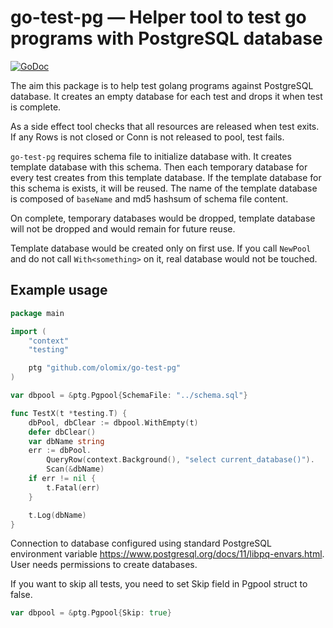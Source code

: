 # go-test-pg — Helper tool to test go programs with PostgreSQL database

[![GoDoc](https://godoc.org/github.com/olomix/go-test-pg?status.svg)](https://godoc.org/github.com/olomix/go-test-pg)

The aim this package is to help test golang programs against PostgreSQL
database. It creates an empty database for each test and drops it when test
is complete.

As a side effect tool checks that all resources are released when test exits.
If any Rows is not closed or Conn is not released to pool, test fails.

`go-test-pg` requires schema file to initialize database with. It creates
template database with this schema. Then each temporary database for every test
creates from this template database. If the template database for this
schema is exists, it will be reused. The name of the template database 
is composed of `baseName` and md5 hashsum of schema file content. 

On complete, temporary databases would be dropped, template database will not
be dropped and would remain for future reuse.

Template database would be created only on first use. If you call `NewPool`
and do not call `With<something>` on it, real database would not be touched.


## Example usage

```go
package main

import (
	"context"
	"testing"

	ptg "github.com/olomix/go-test-pg"
)

var dbpool = &ptg.Pgpool{SchemaFile: "../schema.sql"}

func TestX(t *testing.T) {
    dbPool, dbClear := dbpool.WithEmpty(t)
    defer dbClear()
    var dbName string
    err := dbPool.
        QueryRow(context.Background(), "select current_database()").
        Scan(&dbName)
    if err != nil {
        t.Fatal(err)
    }

    t.Log(dbName)
}
```

Connection to database configured using standard PostgreSQL environment
variable https://www.postgresql.org/docs/11/libpq-envars.html. User needs
permissions to create databases.

If you want to skip all tests, you need to set Skip field in Pgpool struct
to false.

```go
var dbpool = &ptg.Pgpool{Skip: true}
```

